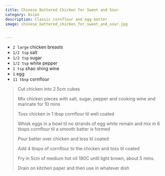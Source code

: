 ```yaml
---
title: Chinese Battered Chicken for Sweet and Sour
category: Asian
description: Classic cornflour and egg batter 
image: chinese_battered_chicken_for_sweet_and_sour.jpg


---
```


* `2 large`  chicken breasts
* `1/2 tsp` salt
* `1/2 tsp` sugar
* `1/2 tsp` white pepper
* `1 tsp` shao shing wine
* `1` egg
* `11 tbsp` cornflour

> Cut chicken into 2.5cm cubes
>
> Mix chicken pieces with salt, sugar, pepper and cooking wine and marinate for 10 mins
>
> Toss chicken in 1 tbsp cornflour til well coated
>
> Whisk eggs in a bowl til no strands of egg white remain and mix in 6 tbsps cornflour til a smooth batter is formed
>
> Pour batter over chicken and toss til coated
>
> Add 4 tbsps of cornflour to the chicken and toss til coated
>
> Fry in 5cm of medium hot oil 180C until light brown, about 5 mins.
>
> Drain on kitchen paper and then use in whatever dish
